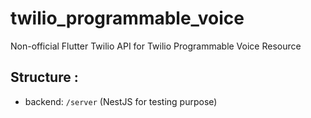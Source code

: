 # twilio_programmable_voice

Non-official Flutter Twilio API for Twilio Programmable Voice Resource

## Structure :

- backend: `/server` (NestJS for testing purpose)
